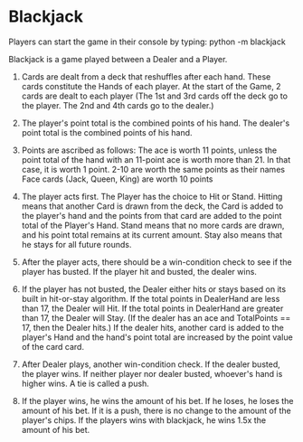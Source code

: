 # Blackjack

Players can start the game in their console by typing:
python -m blackjack

Blackjack is a game played between a Dealer and a Player.

1. Cards are dealt from a deck that reshuffles after each hand.
These cards constitute the Hands of each player.
At the start of the Game, 2 cards are dealt to each player (The 1st and 3rd cards off the deck go to the player.  The 2nd and 4th cards go to the dealer.)

2.  The player's point total is the combined points of his hand.  The dealer's point total is the combined points of his hand.

3. Points are ascribed as follows:
  The ace is worth 11 points, unless the point total of the hand with an 11-point ace is worth more than 21.  In that case, it is worth 1 point.
  2-10 are worth the same points as their names
  Face cards (Jack, Queen, King) are worth 10 points

4. The player acts first. The Player has the choice to Hit or Stand.  Hitting means that another Card is drawn from the deck, the Card is added to the player's hand and the points from that card are added to the point total of the Player's Hand.  Stand means that no more cards are drawn, and his point total remains at its current amount.  Stay also means that he stays for all future rounds.

5. After the player acts, there should be a win-condition check to see if the player has busted.  If the player hit and busted, the dealer wins.

6. If the player has not busted, the Dealer either hits or stays based on its built in hit-or-stay algorithm.  If the total points in DealerHand are less than 17, the Dealer will Hit.  If the total points in DealerHand are greater than 17, the Dealer will Stay. (If the dealer has an ace and TotalPoints == 17, then the Dealer hits.)  If the dealer hits, another card is added to the player's Hand and the hand's point total are increased by the point value of the card card.  

7. After Dealer plays, another win-condition check.  If the dealer busted, the player wins.  If neither player nor dealer busted, whoever's hand is higher wins.  A tie is called a push.

8. If the player wins, he wins the amount of his bet.  If he loses, he loses the amount of his bet.  If it is a push, there is no change to the amount of the player's chips.  If the players wins with blackjack, he wins 1.5x the amount of his bet.
